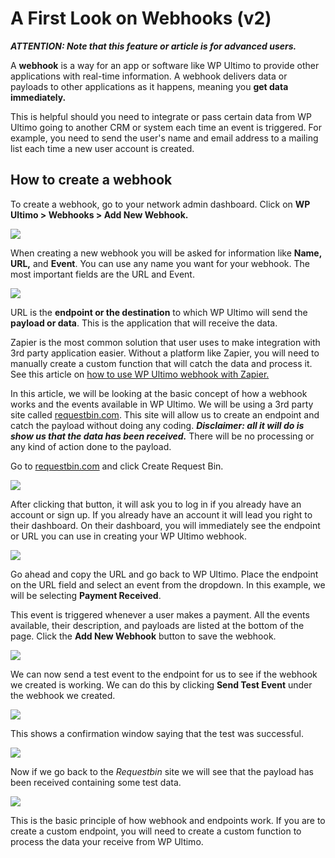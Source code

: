 # A First Look on Webhooks (v2)

_**ATTENTION: Note that this feature or article is for advanced users.**_

A **webhook** is a way for an app or software like WP Ultimo to provide other applications with real-time information. A webhook delivers data or payloads to other applications as it happens, meaning you **get data immediately.**

This is helpful should you need to integrate or pass certain data from WP Ultimo going to another CRM or system each time an event is triggered. For example, you need to send the user's name and email address to a mailing list each time a new user account is created.

## How to create a webhook

To create a webhook, go to your network admin dashboard. Click on **WP Ultimo > Webhooks > Add New Webhook.**

![](https://wp-ultimo-space.fra1.cdn.digitaloceanspaces.com/hs-file-7cBdC7uhfX.png)

When creating a new webhook you will be asked for information like **Name, URL,** and **Event**. You can use any name you want for your webhook. The most important fields are the URL and Event.

![](https://wp-ultimo-space.fra1.cdn.digitaloceanspaces.com/hs-file-7MmyV3wafK.png)

URL is the **endpoint or the destination** to which WP Ultimo will send the **payload or data**. This is the application that will receive the data.

Zapier is the most common solution that user uses to make integration with 3rd party application easier. Without a platform like Zapier, you will need to manually create a custom function that will catch the data and process it. See this article on [how to use WP Ultimo webhook with Zapier.](https://help.wpultimo.com/article/348-integrating-wp-ultimo-with-zapier)

In this article, we will be looking at the basic concept of how a webhook works and the events available in WP Ultimo. We will be using a 3rd party site called [requestbin.com](https://requestbin.com/). This site will allow us to create an endpoint and catch the payload without doing any coding. _**Disclaimer: all it will do is show us that the data has been received.**_ There will be no processing or any kind of action done to the payload.

Go to [requestbin.com](https://requestbin.com/) and click Create Request Bin.

![](https://wp-ultimo-space.fra1.cdn.digitaloceanspaces.com/hs-file-J0e5FzS04g.png)

After clicking that button, it will ask you to log in if you already have an account or sign up. If you already have an account it will lead you right to their dashboard. On their dashboard, you will immediately see the endpoint or URL you can use in creating your WP Ultimo webhook.

![](https://wp-ultimo-space.fra1.cdn.digitaloceanspaces.com/hs-file-M40kPMGsji.png)

Go ahead and copy the URL and go back to WP Ultimo. Place the endpoint on the URL field and select an event from the dropdown. In this example, we will be selecting **Payment Received**.

This event is triggered whenever a user makes a payment. All the events available, their description, and payloads are listed at the bottom of the page. Click the **Add New Webhook** button to save the webhook.

![](https://wp-ultimo-space.fra1.cdn.digitaloceanspaces.com/hs-file-1NwqQP4bP0.png)

We can now send a test event to the endpoint for us to see if the webhook we created is working. We can do this by clicking **Send Test Event** under the webhook we created.

![](https://wp-ultimo-space.fra1.cdn.digitaloceanspaces.com/hs-file-zTDhrG4wlP.png)

This shows a confirmation window saying that the test was successful.

![](https://wp-ultimo-space.fra1.cdn.digitaloceanspaces.com/hs-file-9jP9r7yRT9.png)

Now if we go back to the _Requestbin_ site we will see that the payload has been received containing some test data.

![](https://wp-ultimo-space.fra1.cdn.digitaloceanspaces.com/hs-file-RZke5xnrAg.png)

This is the basic principle of how webhook and endpoints work. If you are to create a custom endpoint, you will need to create a custom function to process the data your receive from WP Ultimo.
